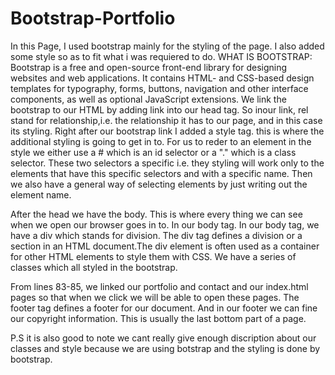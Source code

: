# Bootstrap-Portfolio

In this Page, I used bootstrap mainly for the styling of the page. I also added some style so as to fit what i was requiered to do. 
WHAT IS BOOTSTRAP:
Bootstrap is a free and open-source front-end library for designing websites and web applications. It contains HTML- and CSS-based design templates for typography, forms, buttons, navigation and other interface components, as well as optional JavaScript extensions. We link the bootstrap to our HTML by adding link into our head tag. So inour link, rel stand for relationship,i.e. the relationship it has to our page, and in this case its styling. 
 Right after our bootstrap link I added a style tag. this is where the additional styling is going to get in to. For us to reder to an element in the style we either use a # which is an id selector or a "." which is a class selector. These two selectors a specific i.e. they styling will work only to the elements that have this specific selectors and with a specific name. Then we also have a general  way of selecting elements by just writing out the element name.

 After the head we have the body. This is where every thing we can see when we open our browser goes in to. In our body tag. In our body tag, we have a div which stands for division. The div tag defines a division or a section in an HTML document.The div element is often used as a container for other HTML elements to style them with CSS. We have a series of classes which all styled in the bootstrap. 
  
  From lines 83-85, we linked our portfolio and contact and our index.html pages so that when we click we will be able to open these pages.
  The footer tag defines a footer for our document. And in our footer we can fine our copyright information. This is usually the last bottom part of a page. 

  P.S it is also good to note we cant really give enough discription about our classes and style because we are using botstrap and the styling is done by bootstrap.
